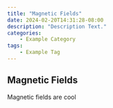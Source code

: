 ```yaml
---
title: "Magnetic Fields"
date: 2024-02-20T14:31:28-08:00
description: "Description Text."
categories:
    - Example Category
tags:
    - Example Tag
---
```



## Magnetic Fields

Magnetic fields are cool